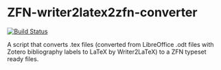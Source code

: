 # ZFN-writer2latex2zfn-converter
[![Build Status](https://travis-ci.org/purbancz/ZFN-writer2latex2zfn-converter.svg?branch=master)](https://travis-ci.org/purbancz/ZFN-writer2latex2zfn-converter)

A script that converts .tex files (converted from LibreOffice .odt files with Zotero bibliography labels to LaTeX by Writer2LaTeX) to a ZFN typeset ready files.
